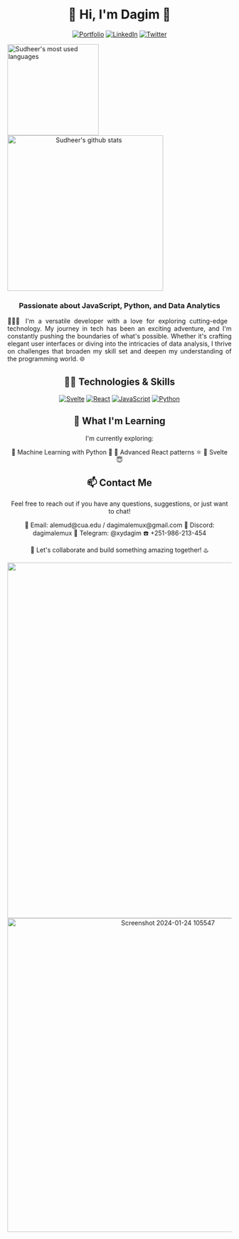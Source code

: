 <h1 align="center"> 🧸 Hi, I'm Dagim 🚀</h1>

<p align="center">
  <a href="https://yourportfolio.com"><img src="https://img.shields.io/badge/Portfolio-Visit-ff69b4" alt="Portfolio"></a>
  <a href="https://www.linkedin.com/in/dagimalemux"><img src="https://img.shields.io/badge/LinkedIn-Connect-blue" alt="LinkedIn"></a>
  <a href="https://twitter.com/dagimalemux"><img src="https://img.shields.io/badge/Twitter-Follow-blue" alt="Twitter"></a>
</p>

<a href="https://github.com/dagimalemux">
  <img align="center" src="https://github-readme-stats.vercel.app/api/top-langs/?username=dagimalemux&theme=light&count_private=true&layout=compact" width="205" alt="Sudheer's most used languages" />
</a>
<a align="center" href="https://github.com/dagimalemux">
 <img align="center" src="https://github-readme-stats.vercel.app/api?username=dagimalemux&show_icons=true&theme=light&line_height=27&include_all_commits=true&count_private=true&hide=issues,prs,contribs" width="350" alt="Sudheer's github stats"/>
</a>

<h3 align="center">Passionate about JavaScript, Python, and Data Analytics</h3>

<p style="text-align:justify; border-color: 1px solid red;">👨🏿‍💻
I'm a versatile developer with a love for exploring cutting-edge technology. My journey in tech has been an exciting adventure, and I'm constantly pushing the boundaries of what's possible. Whether it's crafting elegant user interfaces or diving into the intricacies of data analysis, I thrive on challenges that broaden my skill set and deepen my understanding of the programming world. 🌐</p>

<h2 align="center">🧑‍💻 Technologies & Skills</h2>

<p align="center">
      <div align="center">
            <a href="https://yourportfolio.com"><img src="https://img.icons8.com/?size=128&id=Mm35TzLKahiF&format=png" alt="Svelte"></a>
             <a href="https://yourportfolio.com"><img src="https://img.icons8.com/?size=128&id=lVitPDXqQKP8&format=png" alt="React"></a>
            <a href="https://yourportfolio.com"><img src="https://img.icons8.com/?size=128&id=1ZSHk8m9bk4p&format=png" alt="JavaScript"></a>
            <a href="https://yourportfolio.com"><img src="https://img.icons8.com/?size=128&id=121464&format=png" alt="Python"></a>
     <div align="center">
</p>
<h2 align="center">🌱 What I'm Learning</h2>

<p align="center">I'm currently exploring:</p>

<p align="center">
👣 Machine Learning with Python 🤖
👣 Advanced React patterns ⚛️
👣 Svelte 😇
</p>

<h2 align="center">📫 Contact Me</h2>

<p align="center">Feel free to reach out if you have any questions, suggestions, or just want to chat!</p>

<p align="center">
  📧 Email: alemud@cua.edu / dagimalemux@gmail.com
  🔔 Discord: dagimalemux  
  🤳 Telegram: @xydagim
  ☎️ +251-986-213-454
</p>

<p align="center">🌌 Let's collaborate and build something amazing together! ♨️</p>

<img src="https://private-user-images.githubusercontent.com/133212131/290578375-d44c5378-1b60-4b51-a2b6-42de44579100.png?jwt=eyJhbGciOiJIUzI1NiIsInR5cCI6IkpXVCJ9.eyJpc3MiOiJnaXRodWIuY29tIiwiYXVkIjoicmF3LmdpdGh1YnVzZXJjb250ZW50LmNvbSIsImtleSI6ImtleTUiLCJleHAiOjE3MDYwODQxNTgsIm5iZiI6MTcwNjA4Mzg1OCwicGF0aCI6Ii8xMzMyMTIxMzEvMjkwNTc4Mzc1LWQ0NGM1Mzc4LTFiNjAtNGI1MS1hMmI2LTQyZGU0NDU3OTEwMC5wbmc_WC1BbXotQWxnb3JpdGhtPUFXUzQtSE1BQy1TSEEyNTYmWC1BbXotQ3JlZGVudGlhbD1BS0lBVkNPRFlMU0E1M1BRSzRaQSUyRjIwMjQwMTI0JTJGdXMtZWFzdC0xJTJGczMlMkZhd3M0X3JlcXVlc3QmWC1BbXotRGF0ZT0yMDI0MDEyNFQwODEwNThaJlgtQW16LUV4cGlyZXM9MzAwJlgtQW16LVNpZ25hdHVyZT03YzFmYWM3YWUzY2U3YWU2MzA3MWM5ZDFhNWYwODE1NjU2Y2YxZWU3MTgxNjY5ZmNkZjA1ODgwMTkwOGMwMDAzJlgtQW16LVNpZ25lZEhlYWRlcnM9aG9zdCZhY3Rvcl9pZD0wJmtleV9pZD0wJnJlcG9faWQ9MCJ9.VdPNIaRu0TMNS_MCN4ITf9ADTrQLEKjuohUf9Bj1F7Q" width="800">
<img width="706" alt="Screenshot 2024-01-24 105547" src="https://github.com/dagimalemux/dagimalemux/assets/133212131/391ce218-7568-4257-80b1-481653fb0755">



